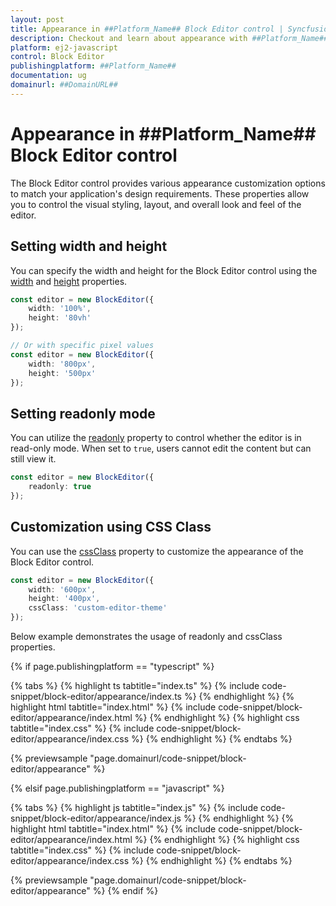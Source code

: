 ```yaml
---
layout: post
title: Appearance in ##Platform_Name## Block Editor control | Syncfusion
description: Checkout and learn about appearance with ##Platform_Name## Block Editor control of Syncfusion Essential JS 2 and more.
platform: ej2-javascript
control: Block Editor
publishingplatform: ##Platform_Name##
documentation: ug
domainurl: ##DomainURL##
---
```


# Appearance in ##Platform_Name## Block Editor control

The Block Editor control provides various appearance customization options to match your application's design requirements. These properties allow you to control the visual styling, layout, and overall look and feel of the editor.

## Setting width and height

You can specify the width and height for the Block Editor control using the [width](../api/blockeditor/#width) and [height](../api/blockeditor/#height) properties.

```typescript
const editor = new BlockEditor({
    width: '100%',
    height: '80vh'
});

// Or with specific pixel values
const editor = new BlockEditor({
    width: '800px',
    height: '500px'
});
```

## Setting readonly mode

You can utilize the [readonly](../api/blockeditor/#readonly) property to control whether the editor is in read-only mode. When set to `true`, users cannot edit the content but can still view it.

```typescript
const editor = new BlockEditor({
    readonly: true
});
```

## Customization using CSS Class

You can use the [cssClass](../api/blockeditor/#cssclass) property to customize the appearance of the Block Editor control.

```typescript
const editor = new BlockEditor({
    width: '600px',
    height: '400px',
    cssClass: 'custom-editor-theme'
});
```

Below example demonstrates the usage of readonly and cssClass properties.

{% if page.publishingplatform == "typescript" %}

{% tabs %}
{% highlight ts tabtitle="index.ts" %}
{% include code-snippet/block-editor/appearance/index.ts %}
{% endhighlight %}
{% highlight html tabtitle="index.html" %}
{% include code-snippet/block-editor/appearance/index.html %}
{% endhighlight %}
{% highlight css tabtitle="index.css" %}
{% include code-snippet/block-editor/appearance/index.css %}
{% endhighlight %}
{% endtabs %}

{% previewsample "page.domainurl/code-snippet/block-editor/appearance" %}

{% elsif page.publishingplatform == "javascript" %}

{% tabs %}
{% highlight js tabtitle="index.js" %}
{% include code-snippet/block-editor/appearance/index.js %}
{% endhighlight %}
{% highlight html tabtitle="index.html" %}
{% include code-snippet/block-editor/appearance/index.html %}
{% endhighlight %}
{% highlight css tabtitle="index.css" %}
{% include code-snippet/block-editor/appearance/index.css %}
{% endhighlight %}
{% endtabs %}

{% previewsample "page.domainurl/code-snippet/block-editor/appearance" %}
{% endif %}